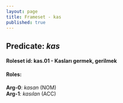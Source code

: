 ```yaml
---
layout: page
title: Frameset - kas
published: true
---
```

<h2>Predicate: <i>kas</i></h2>
<h4>Roleset id: kas.01 - Kasları germek, gerilmek<br>
<h4>Roles:</h4>
<b>Arg-0</b>: <i>kasan</i>  (NOM) <br>
<b>Arg-1</b>: <i>kasılan</i>  (ACC) <br>
